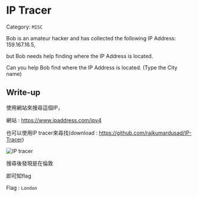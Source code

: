 # IP Tracer
Category: `MISC`

Bob is an amateur hacker and has collected the following IP Address: 159.167.16.5, 

but Bob needs help finding where the IP Address is located. 

Can you help Bob find where the IP Address is located. (Type the City name)

## Write-up
使用網站來搜尋這個IP，

網站 : https://www.ipaddress.com/ipv4

也可以使用IP tracer來尋找(download : https://github.com/rajkumardusad/IP-Tracer)

![IP tracer]()

搜尋後發現是在倫敦

即可知flag


Flag : `London`
